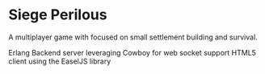 Siege Perilous
==============

A multiplayer game with focused on small settlement building and survival.

Erlang Backend server leveraging Cowboy for web socket support
HTML5 client using the EaselJS library
